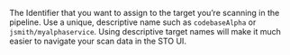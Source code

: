 The Identifier that you want to assign to the target you’re scanning in the pipeline. Use a unique, descriptive name such as `codebaseAlpha` or `jsmith/myalphaservice`. Using descriptive target names will make it much easier to navigate your scan data in the STO UI.